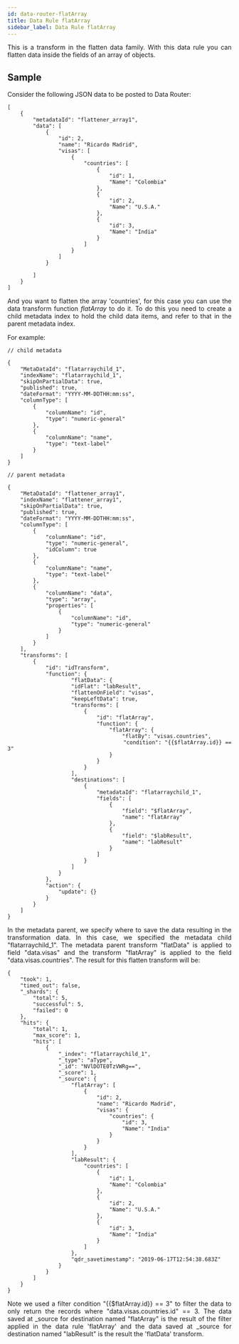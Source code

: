 ```yaml
---
id: data-router-flatArray
title: Data Rule flatArray
sidebar_label: Data Rule flatArray
---
```


<div style="text-align: justify">
This is a transform in the flatten data family. With this data rule you can flatten data inside the fields of an array of objects.

## Sample

Consider the following JSON data to be posted to Data Router:

```
[
    {
        "metadataId": "flattener_array1",
        "data": [
            {
                "id": 2,
                "name": "Ricardo Madrid",
                "visas": [
                	{
                		"countries": [
                			{
	                            "id": 1,
	                            "Name": "Colombia"
	                        },
	                        {
	                            "id": 2,
	                            "Name": "U.S.A."
	                        },
	                        {
	                            "id": 3,
	                            "Name": "India"
	                        }
                		]
                	}
                ]
            }

        ]
    }
]
```

And you want to flatten the array 'countries', for this case you can use the data transform function _flatArray_ to do it.
To do this you need to create a child metadata index to hold the child data items, and refer to that in the parent metadata index.

For example:

```
// child metadata

{
    "MetaDataId": "flatarraychild_1",
    "indexName": "flatarraychild_1",
    "skipOnPartialData": true,
    "published": true,
    "dateFormat": "YYYY-MM-DDTHH:mm:ss",
    "columnType": [
        {
            "columnName": "id",
            "type": "numeric-general"
        },
        {
            "columnName": "name",
            "type": "text-label"
        }
    ]
}

```

```
// parent metadata

{
    "MetaDataId": "flattener_array1",
    "indexName": "flattener_array1",
    "skipOnPartialData": true,
    "published": true,
    "dateFormat": "YYYY-MM-DDTHH:mm:ss",
    "columnType": [
        {
            "columnName": "id",
            "type": "numeric-general",
            "idColumn": true
        },
        {
            "columnName": "name",
            "type": "text-label"
        },
        {
            "columnName": "data",
            "type": "array",
            "properties": [
            	{
            		"columnName": "id",
                    "type": "numeric-general"
            	}
            ]
        }
    ],
    "transforms": [
        {
            "id": "idTransform",
            "function": {
	                "flatData": {
                    "idFlat": "labResult",
                    "flattenOnField": "visas",
                    "keepLeftData": true,
                    "transforms": [
                        {
                            "id": "flatArray",
                            "function": {
                                "flatArray": {
                                    "flatBy": "visas.countries",
                                    "condition": "{{$flatArray.id}} == 3"
                                }
                            }
                        }
                    ],
                    "destinations": [
                        {
                            "metadataId": "flatarraychild_1",
                            "fields": [
                                {
                                    "field": "$flatArray",
                                    "name": "flatArray"
                                },
                                {
                                    "field": "$labResult",
                                    "name": "labResult"
                                }
                            ]
                        }
                    ]
                }
            },
            "action": {
                "update": {}
            }
        }
    ]
}

```

In the metadata parent, we specify where to save the data resulting in the transformation data. In this case, we specified the metadata child "flatarraychild_1".
The metadata parent transform "flatData" is applied to field "data.visas" and the transform "flatArray" is applied to the field "data.visas.countries". The result for this flatten transform will be:

```
{
    "took": 1,
    "timed_out": false,
    "_shards": {
        "total": 5,
        "successful": 5,
        "failed": 0
    },
    "hits": {
        "total": 1,
        "max_score": 1,
        "hits": [
            {
                "_index": "flatarraychild_1",
                "_type": "aType",
                "_id": "NVlDOTE0TzVWRg==",
                "_score": 1,
                "_source": {
                    "flatArray": [
                        {
                            "id": 2,
                            "name": "Ricardo Madrid",
                            "visas": {
                                "countries": {
                                    "id": 3,
                                    "Name": "India"
                                }
                            }
                        }
                    ],
                    "labResult": {
                        "countries": [
                            {
                                "id": 1,
                                "Name": "Colombia"
                            },
                            {
                                "id": 2,
                                "Name": "U.S.A."
                            },
                            {
                                "id": 3,
                                "Name": "India"
                            }
                        ]
                    },
                    "qdr_savetimestamp": "2019-06-17T12:54:38.683Z"
                }
            }
        ]
    }
}

```

Note we used a filter condition "{{$flatArray.id}} == 3" to filter the data to only return the records where "data.visas.countries.id" == 3. The data saved at \_source for destination named "flatArray" is the result of the filter applied in the data rule 'flatArray' and the data saved at
\_source for destination named "labResult" is the result the 'flatData' transform.

</div>
